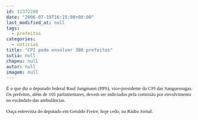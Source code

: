 ```yaml
---
id: 12372280
date: "2006-07-19T16:15:00+00:00"
last_modified_at: null
tags:
  - prefeitos
categories:
  - noticias
title: "CPI pode envolver 300 prefeitos"
sutia: null
chapeu: null
autor: null
imagem: null
---
```

<p><FONT size=2></p>
<p><P><FONT face=Verdana>É o que diz o deputado federal Raul Jungmann (PPS), vice-presidente da CPI das Sanguessugas. Os prefeitos, além de 105 parlamentares, devem ser indiciados pela comissão por envolvimento no escândalo das ambulâncias.</FONT></P></p>
<p><P><FONT face=Verdana>Ouça entrevista do deputado em Geraldo Freire, hoje cedo, na Rádio Jornal.</FONT></FONT></P> </p>
